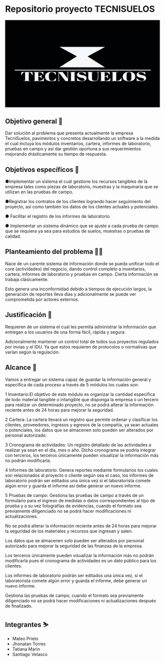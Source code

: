 # Repositorio proyecto TECNISUELOS
<p align="center"><img width="800" src="1 Trimestre/Diseño sin título.png"></p>

## Objetivo general 🎯
Dar solución al problema que presenta actualmente la empresa TecniSuelos, pavimentos y concretos desarrollando un software a la medida el cual incluya los módulos inventarios, cartera, informes de laboratorio, pruebas en campo y así dar gestión oportuna a sus requerimientos mejorando drásticamente su tiempo de respuesta.


## Objetivos específicos 🎯
●Implementar un sistema el cual gestione los recursos tangibles de la 
empresa tales como piezas de laboratorio, muestras y la maquinaria que se utilizan en las pruebas de campo. 

●Registrar los contratos de los clientes logrando hacer seguimiento del proyecto, así como también los datos de los clientes actuales y potenciales.

● Facilitar el registro de los informes de laboratorio. 

● Implementar un sistema dinámico que se ajuste a cada prueba de campo que se requiera ya sea para estudios de suelos, muestras o pruebas de calidad. 


## Planteamiento del problema 😵‍💫
Nace de un carente sistema de información donde se pueda unificar todo el core (actividades) del negocio, dando control completo a inventarios, cartera, informes de laboratorio y pruebas en campo. Cierta información se trabaja clásicamente. 

Esto genera una inconformidad debido a tiempos de ejecución largos, la generación de reportes lleva días y adicionalmente se puede ver comprometida por actores externos.


## Justificación 📃
Requieren de un sistema el cual les permita administrar la información que entregan a los usuarios de una forma fácil, rápida y segura. 

Adicionalmente mantener un control total de todos sus proyectos regulados por invias y el IDU. Ya que estos requieren de protocolos o normativas que varían según la regulación.

## Alcance 🚀
Vamos a entregar un sistema capaz de guardar la información general y específica de cada proceso a través de 5 módulos los cuales son:

1 Inventario:El objetivo de este módulo es organizar la cantidad específica de todo material tangible o intangible que disponga la empresa o un tercero para realizar un determinado proyecto, no se podrá alterar la información reciente antes de 24 horas para mejorar la seguridad. 

2 Cartera: La cartera llevará un registro que permite ordenar y clasificar los clientes, proveedores, ingresos y egresos de la compañía, ya sean actuales o potenciales, los datos que se almacenen solo pueden ser alterados por personal autorizado.

3 Cronograma de actividades: Un registro detallado de las actividades a realizar ya sean en el día, mes o año. Dicho cronograma se podría integrar con terceros, los terceros únicamente pueden visualizar la información más no podrán modificarla.

4 Informes de laboratorio: Genera reportes mediante formularios los cuales son relacionados al proyecto o cliente según sea el caso, los informes de laboratorio podrán ser editados una única vez si el laboratorista comete algún error y guarda el informe así debe generar un nuevo informe. 

5 Pruebas de campo: Gestiona las pruebas de campo a través de un formulario para el ingreso de medidas o datos correspondientes al tipo de prueba y a su vez fotografías de evidencias, cuando el formato sea previamente diligenciado no se podrá hacer modificaciones ni actualizaciones.

No se podrá alterar la información reciente antes de 24 horas para mejorar la seguridad de los materiales y recursos que ingresan y salen.

Los datos que se almacenen solo pueden ser alterados por personal autorizado para mejorar la seguridad de las finanzas de la empresa.

Los terceros únicamente pueden visualizar la información más no podrán modificarla pues el cronograma de actividades es un dato público para los clientes.

Los informes de laboratorio podrán ser editados una única vez, si el laboratorista comete algún error y guarda el informe, debe generar un nuevo informe.
 
Gestiona las pruebas de campo, cuando el formato sea previamente diligenciado no se podrá hacer modificaciones ni actualizaciones después de finalizado.

## Integrantes ⛷️
- Mateo Prieto
- Jhonatan Torres 
- Tatiana Marin 
- Santiago Velasco



